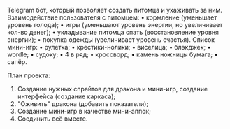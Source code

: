 Telegram бот, который позволяет создать питомца и ухаживать за ним.
Взаимодействие пользователя с питомцем: • кормление (уменьшает уровень голода); • игры (уменьшают уровень энергии, но увеличивает кол-во денег); • укладывание питомца спать (восстановление уровня энергии); • покупка одежды (увеличивает уровень счастья).
Список мини-игр: • рулетка; • крестики-нолики; • виселица; • блэкджек; • wordle; • судоку; • 4 в ряд; • кроссворд; • камень ножницы бумага; • сапёр.

План проекта:
1. Создание нужных спрайтов для дракона и мини-игр, создание интерфейса (создание каркаса);
2. "Оживить" дракона (добавить показатели);
3. Создание мини-игр в качестве мини-аппок;
4. Соединить всё вместе.